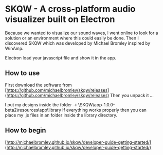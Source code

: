 # SKQW - A cross-platform audio visualizer built on Electron
Because we wanted to visualize our sound waves, I went online to look for a solution or an environment where this could easily be done. Then I discovered SKQW which was developed by Michael Bromley inspired by WinAmp.

Electron load your javascript file and show it in the app.


## How to use
First download the software from [https://github.com/michaelbromley/skqw/releases](https://github.com/michaelbromley/skqw/releases) 
Then you unpack it ...

I put my designs inside the folder -> \SKQW\app-1.0.0-beta2\resources\app\library
If everything works properly then you can place my .js files in an folder inside the library directory.
## How to begin
[http://michaelbromley.github.io/skqw/developer-guide-getting-started/](http://michaelbromley.github.io/skqw/developer-guide-getting-started/)
